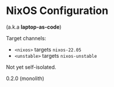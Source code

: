 # NixOS Configuration
(a.k.a **laptop-as-code**)

Target channels:

- `<nixos>` targets `nixos-22.05`
- `<unstable>` targets `nixos-unstable`

Not yet self-isolated.

0.2.0 (monolith)
